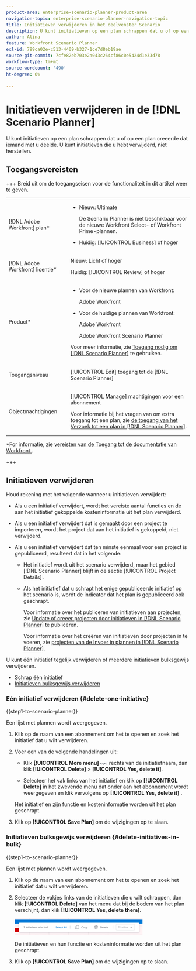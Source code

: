 ```yaml
---
product-area: enterprise-scenario-planner-product-area
navigation-topic: enterprise-scenario-planner-navigation-topic
title: Initiatieven verwijderen in het deelvenster Scenario
description: U kunt initiatieven op een plan schrappen dat u of op een plan creeerde dat iemand met u deelde. U kunt initiatieven die u hebt verwijderd, niet herstellen.
author: Alina
feature: Workfront Scenario Planner
exl-id: 799ca02e-c513-4409-b327-1ce7d8eb19ae
source-git-commit: 7cfe82eb703e2a043c264cf86c0e5424d1e33d78
workflow-type: tm+mt
source-wordcount: '490'
ht-degree: 0%

---
```


# Initiatieven verwijderen in de [!DNL Scenario Planner]

U kunt initiatieven op een plan schrappen dat u of op een plan creeerde dat iemand met u deelde. U kunt initiatieven die u hebt verwijderd, niet herstellen.

## Toegangsvereisten

+++ Breid uit om de toegangseisen voor de functionaliteit in dit artikel weer te geven.

<table style="table-layout:auto"> 
 <col> 
 <col> 
 <tbody> 
  <tr> 
   <td> <p>[!DNL Adobe Workfront] plan*</p> </td> 
   <td> <ul></li>
   <li><p>Nieuw: Ultimate </p></li>
   <p>De Scenario Planner is niet beschikbaar voor de nieuwe Workfront Select- of Workfront Prime-plannen. </p>
   <li><p>Huidig: [!UICONTROL Business] of hoger</p></ul>
   </td> 
  </tr> 
  <tr> 
   <td> <p>[!DNL Adobe Workfront] licentie*</p> </td> 
   <td> <p>Nieuw: Licht of hoger</p> 
   <p>Huidig: [!UICONTROL Review] of hoger</p> </td> 
  </tr> 
  <tr> 
   <td>Product* </td> 
   <td> <ul><li><p>Voor de nieuwe plannen van Workfront:</p><p> Adobe Workfront</li></p>
   <li><p>Voor de huidige plannen van Workfront: </p>
   <p>Adobe Workfront</p> <p>Adobe Workfront Scenario Planner</p></li></ul>

<p>Voor meer informatie, zie <a href="../scenario-planner/access-needed-to-use-sp.md" class="MCXref xref"> Toegang nodig om [!DNL Scenario Planner]</a> te gebruiken. </p> </td> 
  </tr> 
  <tr data-mc-conditions=""> 
   <td>Toegangsniveau </td> 
   <td> <p>[!UICONTROL Edit] toegang tot de [!DNL Scenario Planner]</p> </td> 
  </tr> 
  <tr data-mc-conditions=""> 
   <td> <p>Objectmachtigingen </p> </td> 
   <td> <p>[!UICONTROL Manage] machtigingen voor een abonnement</p> <p>Voor informatie bij het vragen van om extra toegang tot een plan, zie <a href="../scenario-planner/request-access-to-plan.md" class="MCXref xref"> de toegang van het Verzoek tot een plan in [!DNL Scenario Planner]</a>.</p> </td> 
  </tr> 
 </tbody> 
</table>

*For informatie, zie [ vereisten van de Toegang tot de documentatie van Workfront ](/help/quicksilver/administration-and-setup/add-users/access-levels-and-object-permissions/access-level-requirements-in-documentation.md).

+++

## Initiatieven verwijderen

Houd rekening met het volgende wanneer u initiatieven verwijdert:

* Als u een initiatief verwijdert, wordt het vereiste aantal functies en de aan het initiatief gekoppelde kosteninformatie uit het plan verwijderd.
* Als u een initiatief verwijdert dat is gemaakt door een project te importeren, wordt het project dat aan het initiatief is gekoppeld, niet verwijderd.
* Als u een initiatief verwijdert dat ten minste eenmaal voor een project is gepubliceerd, resulteert dat in het volgende:

   * Het initiatief wordt uit het scenario verwijderd, maar het gebied [!DNL Scenario Planner] blijft in de sectie [!UICONTROL Project Details] .
   * Als het initiatief dat u schrapt het enige gepubliceerde initiatief op het scenario is, wordt de indicator dat het plan is gepubliceerd ook geschrapt.

     Voor informatie over het publiceren van initiatieven aan projecten, zie [ Update of creeer projecten door initiatieven in  [!DNL Scenario Planner]](../scenario-planner/publish-scenarios-update-projects.md) te publiceren.

     Voor informatie over het creëren van initiatieven door projecten in te voeren, zie [ projecten van de Invoer in plannen in  [!DNL Scenario Planner]](../scenario-planner/import-projects-to-plans.md).

U kunt één initiatief tegelijk verwijderen of meerdere initiatieven bulksgewijs verwijderen.

* [ Schrap één initiatief ](#delete-one-initiative)
* [Initiatieven bulksgewijs verwijderen](#delete-initiatives-in-bulk)

### Eén initiatief verwijderen {#delete-one-initiative}

{{step1-to-scenario-planner}}

Een lijst met plannen wordt weergegeven.

1. Klik op de naam van een abonnement om het te openen en zoek het initiatief dat u wilt verwijderen.
1. Voer een van de volgende handelingen uit:

   * Klik **[!UICONTROL More menu]** ![ Meer menu ](assets/more-menu.png) rechts van de initiatiefnaam, dan klik **[!UICONTROL Delete]** > **[!UICONTROL Yes, delete it]**.

   * Selecteer het vak links van het initiatief en klik op **[!UICONTROL Delete]** in het zwevende menu dat onder aan het abonnement wordt weergegeven en klik vervolgens op **[!UICONTROL Yes, delete it]** .

   Het initiatief en zijn functie en kosteninformatie worden uit het plan geschrapt.

1. Klik op **[!UICONTROL Save Plan]** om de wijzigingen op te slaan.

### Initiatieven bulksgewijs verwijderen {#delete-initiatives-in-bulk}

{{step1-to-scenario-planner}}

Een lijst met plannen wordt weergegeven.

1. Klik op de naam van een abonnement om het te openen en zoek het initiatief dat u wilt verwijderen.
1. Selecteer de vakjes links van de initiatieven die u wilt schrappen, dan klik **[!UICONTROL Delete]** van het menu dat bij de bodem van het plan verschijnt, dan klik **[!UICONTROL Yes, delete them]**.

   ![ beheert initiatiefmenu ](assets/bottom-manage-initiative-menu-350x45.png)

   De initiatieven en hun functie en kosteninformatie worden uit het plan geschrapt.

1. Klik op **[!UICONTROL Save Plan]** om de wijzigingen op te slaan.
